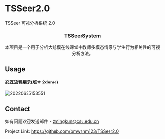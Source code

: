 # TSSeer2.0

TSSeer 可视分析系统 2.0

<!-- PROJECT LOGO -->

<p align="center">
  <a href="#">
   
  </a>
  <h3 align="center">TSSeerSystem
</h3>

  <p align="center">
    本项目是一个用于分析大规模在线课堂中教师多模态情感与学生行为相关性的可视分析方法。
    <br />

## Usage

#### 交互流程展示(版本 2demo)

![20220625153551](https://github.com/bmwanm123/TSSeer2.0/blob/main/videodemo/TSSystem2.0.gif)

<!-- ROADMAP -->

<!-- CONTACT -->

## Contact

如有问题欢迎发送邮件 - zmingkun@csu.edu.cn

Project Link: https://github.com/bmwanm123/TSSeer2.0
